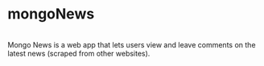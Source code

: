 # mongoNews
<br />
Mongo News is a web app that lets users view and leave comments on the latest news (scraped from other websites). 
<br />
